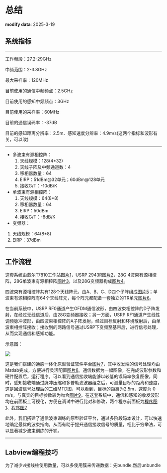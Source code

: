 # 总结
**modify data**: 2025-3-19

## 系统指标

---

工作频段：27.2-29GHz

中频范围：2-3.8GHz

最大采样率：120MHz

目前使用的通信中频频点：2.5GHz

目前使用的感知中频频点：3GHz

目前使用的采样率：60MHz

目前的通信误码率：-37dB

目前的感知距离分辨率：2.5m、感知速度分辨率：4.9m/s(这两个指标和波形有关，可以改)

---

- 多波束有源相控阵：
  1. 天线规模：128(4*32)
  2. 天线子阵及中频通道数：4
  3. 移相器数量：64
  4. EIRP：51dBm@32单元；60dBm@128单元
  5. 接收G/T：-10dB/K
- 单波束有源相控阵：
  1. 天线规模：64(8*8)
  2. 移相器数量：64
  3. EIRP：50dBm
  4. 接收G/T：-8dB/K
-  变频器：
  1. 天线规模：64(8*8)
  2. EIRP：37dBm

---

## 工作流程

这套系统由戴尔T7810工作站[图片1](./images/图片1.jpg)，USRP 2943R[图片2](./images/图片2.jpg)，28G 4波束有源相控阵，28G单波束有源相控阵[图片3](./images/图片3.jpg)，以及28G变频器构成[图片4](./images/图片4.jpg)。

四波束有源相控阵共有128个天线阵元，由A、B、C、D四个子阵组成[图片5](./images/图片5.jpg)；单波束有源相控阵有64个天线阵元，每个阵元都配备一套独立的TR单元[图片6](./images/图片6.jpg)。

在当前系统中，USRP RF0通道产生OFDM通信波形，由四波束相控阵的D子阵发射，在经过无线信道后，由28G变频器接收；另一方面，USRP RF1通道产生线性调频脉冲波形，由四波束相控阵的A子阵发射，经过目标反射和环境散射后，由单波束相控阵接收；接收到的两路信号通过USRP下变频至基带后，进行信号处理，从而实现通信和感知功能。

示意图：

![](./images/20250226134700.png)

这是我们搭建的通感一体化原型验证软件平台[图片7](./images/图片7.jpg)，其中收发端的信号处理均由Matlab完成，方便进行灵活配置[图片8](./images/图片8.jpg)。通信数据为一幅图像，在完成波形参数和硬件配置后，运行程序，可以看到通信接收端能够以较低的误码率恢复图像，同时，感知接收端通过脉冲压缩和多普勒滤波器组之后，可测量目标的距离和速度，这是回波信号处理后的二维MTD图，可以看到，目标的距离为2.5m，速度为 0 m/s，与真实的目标参数较为吻合[图片9](./images/图片9.jpg)。在这套系统中，通信和感知的收发波形均在前面板上可视化，方便在调试中进行比对和修改，两个程序前面板为[程序图1](./images/程序图1.png)、[程序图2](./images/程序图2.png)

此外，我们搭建了通信波束训练的原型验证平台，通过多阶段码本设计，可以快速地确定最优的波束指向，从而有助于提升通信接收信号的质量，相比于穷举法，可以显著减少波束训练的开销。

---

## Labview编程技巧

为了减少vi接线柱使用数量，可以多使用簇来传递数据：先bundle,然后unbundle

